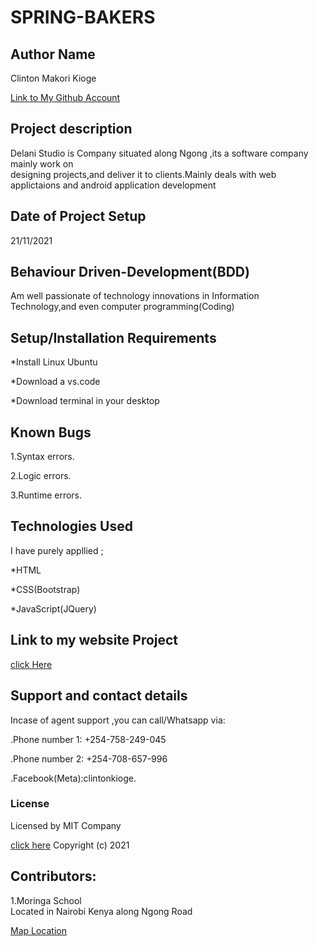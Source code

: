 # SPRING-BAKERS

## Author Name

Clinton Makori Kioge

[Link to My Github Account](https://github.com/Kingsly62/Springs-Bakers/)

## Project description

Delani Studio is Company situated along Ngong ,its a software company mainly work on<br> designing projects,and deliver it to clients.Mainly deals with web <br>applictaions and android application development

## Date of Project Setup

21/11/2021

## Behaviour Driven-Development(BDD)

Am well passionate of technology innovations in
Information Technology,and even computer programming(Coding)

## Setup/Installation Requirements

\*Install Linux Ubuntu

\*Download a vs.code

\*Download terminal in your desktop

## Known Bugs

1.Syntax errors.

2.Logic errors.

3.Runtime errors.

## Technologies Used

I have purely appllied ;

\*HTML

\*CSS(Bootstrap)

\*JavaScript(JQuery)

## Link to my website Project

[click Here](/)

## Support and contact details

Incase of agent support ,you can call/Whatsapp
via:

.Phone number 1: +254-758-249-045

.Phone number 2: +254-708-657-996

.Facebook(Meta):clintonkioge.

### License

Licensed by MIT Company

[click here](https://opensource.org/licenses/MIT/)
Copyright (c) 2021

## Contributors:

1.Moringa School <br>Located in Nairobi Kenya
along Ngong Road

[Map Location](https://www.google.com/maps/place/Moringa+School/@-1.3005548,36.7848519,17z/data=!4m12!1m6!3m5!1s0x182f1a6bf7445dc1:0x940b62a3c8efde4c!2sMoringa+School!8m2!3d-1.3004862!4d36.7846067!3m4!1s0x182f1a6bf7445dc1:0x940b62a3c8efde4c!8m2!3d-1.3004862!4d36.7846067/)
